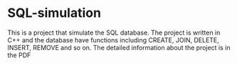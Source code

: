 # SQL-simulation
This is a project that simulate the SQL database. The project is written in C++ and the database have functions including CREATE, JOIN, DELETE, INSERT, REMOVE and so on.
The detailed information about the project is in the PDF
